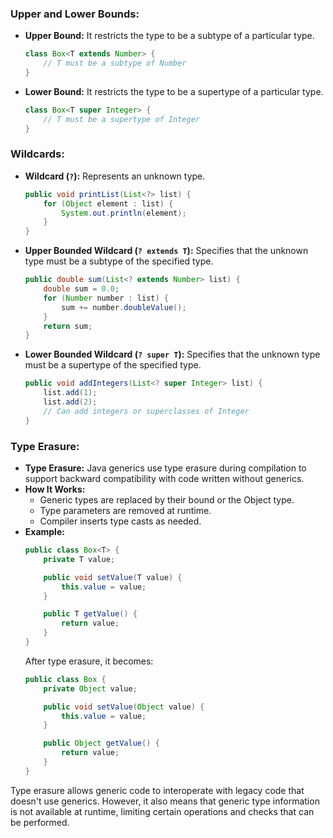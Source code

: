 ### Upper and Lower Bounds:

- **Upper Bound:** It restricts the type to be a subtype of a particular type.
  ```java
  class Box<T extends Number> {
      // T must be a subtype of Number
  }
  ```

- **Lower Bound:** It restricts the type to be a supertype of a particular type.
  ```java
  class Box<T super Integer> {
      // T must be a supertype of Integer
  }
  ```

### Wildcards:

- **Wildcard (`?`):** Represents an unknown type.
  ```java
  public void printList(List<?> list) {
      for (Object element : list) {
          System.out.println(element);
      }
  }
  ```

- **Upper Bounded Wildcard (`? extends T`):** Specifies that the unknown type must be a subtype of the specified type.
  ```java
  public double sum(List<? extends Number> list) {
      double sum = 0.0;
      for (Number number : list) {
          sum += number.doubleValue();
      }
      return sum;
  }
  ```

- **Lower Bounded Wildcard (`? super T`):** Specifies that the unknown type must be a supertype of the specified type.
  ```java
  public void addIntegers(List<? super Integer> list) {
      list.add(1);
      list.add(2);
      // Can add integers or superclasses of Integer
  }
  ```

### Type Erasure:

- **Type Erasure:** Java generics use type erasure during compilation to support backward compatibility with code written without generics.
- **How It Works:**
  - Generic types are replaced by their bound or the Object type.
  - Type parameters are removed at runtime.
  - Compiler inserts type casts as needed.
- **Example:**
  ```java
  public class Box<T> {
      private T value;

      public void setValue(T value) {
          this.value = value;
      }

      public T getValue() {
          return value;
      }
  }
  ```
  After type erasure, it becomes:
  ```java
  public class Box {
      private Object value;

      public void setValue(Object value) {
          this.value = value;
      }

      public Object getValue() {
          return value;
      }
  }
  ```

Type erasure allows generic code to interoperate with legacy code that doesn't use generics. However, it also means that generic type information is not available at runtime, limiting certain operations and checks that can be performed.
